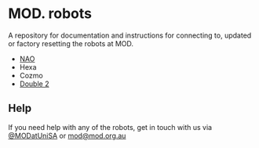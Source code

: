 # MOD. robots

A repository for documentation and instructions for connecting to, updated or factory resetting the robots at MOD.

* [NAO](nao)
* Hexa
* Cozmo
* [Double 2](double-2)

## Help

If you need help with any of the robots, get in touch with us via [@MODatUniSA](https://twitter.com/MODatUniSA) or [mod@mod.org.au](mailto:mod@mod.org.au)

